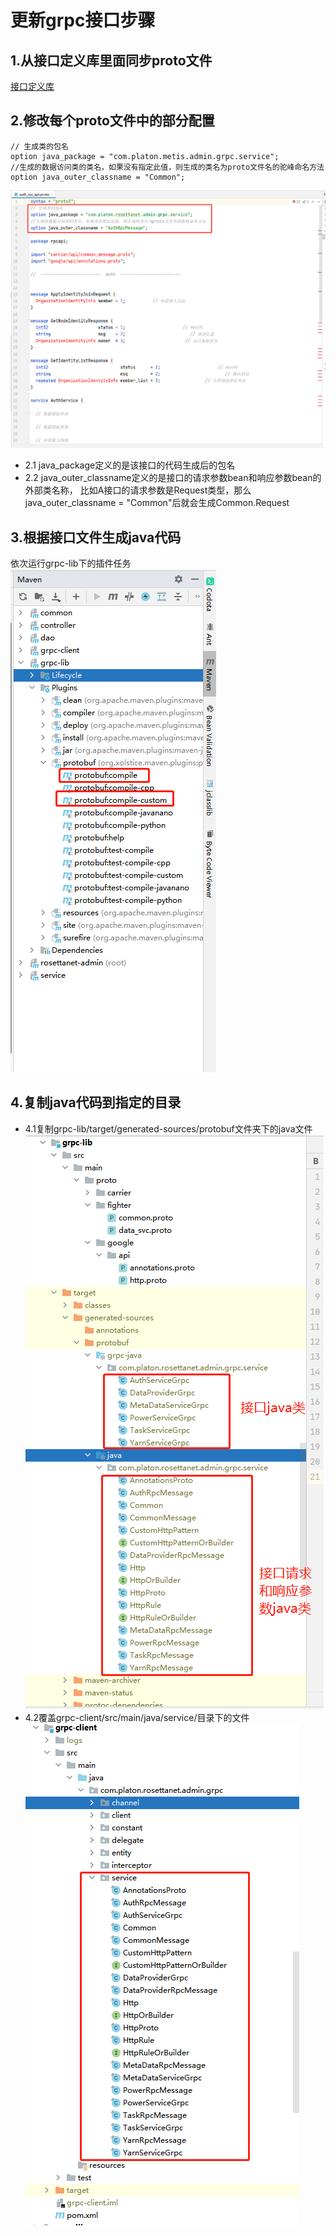 # 更新grpc接口步骤

## 1.从接口定义库里面同步proto文件
[接口定义库](http://192.168.9.66/RosettaFlow/armada-common)
## 2.修改每个proto文件中的部分配置
```
// 生成类的包名
option java_package = "com.platon.metis.admin.grpc.service";
//生成的数据访问类的类名，如果没有指定此值，则生成的类名为proto文件名的驼峰命名方法
option java_outer_classname = "Common";
```
![proto](./proto.jpg)
+ 2.1 java_package定义的是该接口的代码生成后的包名
+ 2.2 java_outer_classname定义的是接口的请求参数bean和响应参数bean的外部类名称，
比如A接口的请求参数是Request类型，那么java_outer_classname = "Common"后就会生成Common.Request

## 3.根据接口文件生成java代码
依次运行grpc-lib下的插件任务
![插件任务](./任务插件截图.jpg)
## 4.复制java代码到指定的目录
+ 4.1复制grpc-lib/target/generated-sources/protobuf文件夹下的java文件
![java文件](./protobuf.jpg)
+ 4.2覆盖grpc-client/src/main/java/service/目录下的文件
![service](./service.jpg)